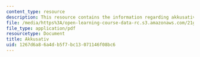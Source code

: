 ```yaml
---
content_type: resource
description: This resource contains the information regarding akkusativ.
file: /media/https%3A/open-learning-course-data-rc.s3.amazonaws.com/21g-401-german-i-fall-2008/1267d6a86a4db5f7bc13071146f08bc6_MIT21G_401F08_akkusativ.pdf
file_type: application/pdf
resourcetype: Document
title: Akkusativ
uid: 1267d6a8-6a4d-b5f7-bc13-071146f08bc6
---
```

